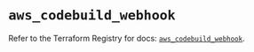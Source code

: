 # `aws_codebuild_webhook`

Refer to the Terraform Registry for docs: [`aws_codebuild_webhook`](https://registry.terraform.io/providers/hashicorp/aws/5.90.0/docs/resources/codebuild_webhook).
